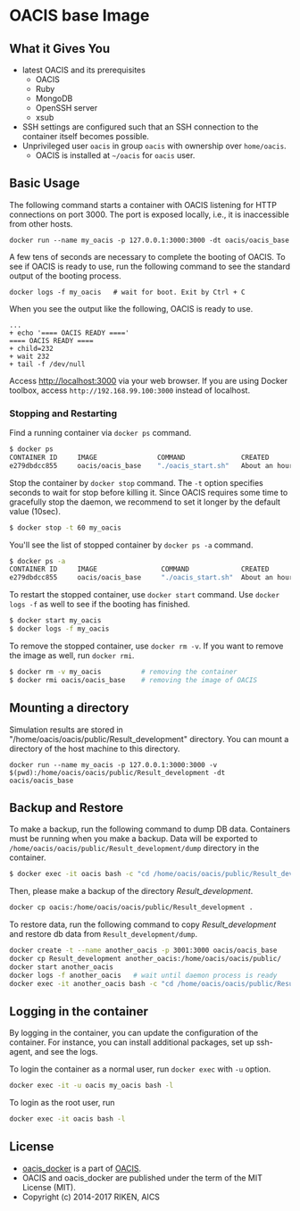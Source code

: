 # OACIS base Image

## What it Gives You

- latest OACIS and its prerequisites
    - OACIS
    - Ruby
    - MongoDB
    - OpenSSH server
    - xsub
- SSH settings are configured such that an SSH connection to the container itself becomes possible.
- Unprivileged user `oacis` in group `oacis` with ownership over `home/oacis`.
    - OACIS is installed at `~/oacis` for `oacis` user.

## Basic Usage

The following command starts a container with OACIS listening for HTTP connections on port 3000. The port is exposed locally, i.e., it is inaccessible from other hosts.

```
docker run --name my_oacis -p 127.0.0.1:3000:3000 -dt oacis/oacis_base
```

A few tens of seconds are necessary to complete the booting of OACIS. To see if OACIS is ready to use, run the following command to see the standard output of the booting process.

```
docker logs -f my_oacis   # wait for boot. Exit by Ctrl + C
```

When you see the output like the following, OACIS is ready to use.

```
...
+ echo '==== OACIS READY ===='
==== OACIS READY ====
+ child=232
+ wait 232
+ tail -f /dev/null
```

Access [http://localhost:3000](http://localhost:3000) via your web browser. If you are using Docker toolbox, access `http://192.168.99.100:3000` instead of localhost. 

### Stopping and Restarting

Find a running container via `docker ps` command.

```sh
$ docker ps
CONTAINER ID     IMAGE               COMMAND              CREATED             STATUS          PORTS                      NAMES
e279dbdcc855     oacis/oacis_base    "./oacis_start.sh"   About an hour ago   Up 5 minutes    127.0.0.1:3002->3000/tcp   my_oacis
```

Stop the container by `docker stop` command. The `-t` option specifies seconds to wait for stop before killing it. Since OACIS requires some time to gracefully stop the daemon, we recommend to set it longer by the default value (10sec).

```sh
$ docker stop -t 60 my_oacis
```

You'll see the list of stopped container by `docker ps -a` command.

```sh
$ docker ps -a
CONTAINER ID     IMAGE                COMMAND             CREATED             STATUS                       PORTS        NAMES
e279dbdcc855     oacis/oacis_base     "./oacis_start.sh"  About an hour ago   Exited (137) 2 minutes ago                my_oacis
```

To restart the stopped container, use `docker start` command. Use `docker logs -f` as well to see if the booting has finished.

```sh
$ docker start my_oacis
$ docker logs -f my_oacis
```

To remove the stopped container, use `docker rm -v`. If you want to remove the image as well, run `docker rmi`.

```sh
$ docker rm -v my_oacis          # removing the container
$ docker rmi oacis/oacis_base    # removing the image of OACIS
```

## Mounting a directory

Simulation results are stored in "/home/oacis/oacis/public/Result_development" directory. You can mount a directory of the host machine to this directory.

```
docker run --name my_oacis -p 127.0.0.1:3000:3000 -v $(pwd):/home/oacis/oacis/public/Result_development -dt oacis/oacis_base
```

## Backup and Restore

To make a backup, run the following command to dump DB data.
Containers must be running when you make a backup.
Data will be exported to `/home/oacis/oacis/public/Result_development/dump` directory in the container.

```sh
$ docker exec -it oacis bash -c "cd /home/oacis/oacis/public/Result_development; mongodump --db oacis_development; chown -R oacis:oacis dump"
```

Then, please make a backup of the directory *Result_development*.

```sh
docker cp oacis:/home/oacis/oacis/public/Result_development .
```

To restore data, run the following command to copy *Result_development* and restore db data from `Result_development/dump`.

```sh
docker create -t --name another_oacis -p 3001:3000 oacis/oacis_base
docker cp Result_development another_oacis:/home/oacis/oacis/public/
docker start another_oacis
docker logs -f another_oacis   # wait until daemon process is ready
docker exec -it another_oacis bash -c "cd /home/oacis/oacis/public/Result_development/dump/oacis_development; mongorestore --db oacis_development ."
```

## Logging in the container

By logging in the container, you can update the configuration of the container.
For instance, you can install additional packages, set up ssh-agent, and see the logs.

To login the container as a normal user, run `docker exec` with `-u` option.

```sh
docker exec -it -u oacis my_oacis bash -l
```

To login as the root user, run

```sh
docker exec -it oacis bash -l
```

## License

- [oacis_docker](https://github.com/crest-cassia/oacis_docker) is a part of [OACIS](https://github.com/crest-cassia/oacis).
- OACIS and oacis_docker are published under the term of the MIT License (MIT).
- Copyright (c) 2014-2017 RIKEN, AICS

